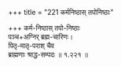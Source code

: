 +++
title = "221 कर्मनिष्ठास् तपोनिष्ठाः"

+++
कर्म-निष्ठास् तपो-निष्ठाः  
पञ्च+अग्निर् ब्रह्म-चारिणः।  
पितृ-मातृ-पराश् चैव  
ब्राह्मणाः श्राद्ध-सम्पदः  ॥ १.२२१ ॥
